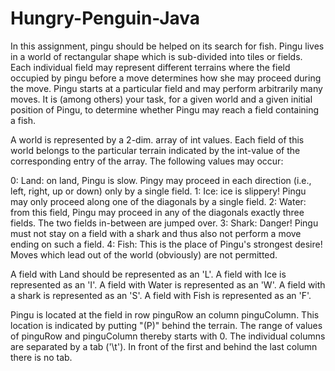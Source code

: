 # Hungry-Penguin-Java

In this assignment, pingu should be helped on its search for fish. Pingu lives in a world of rectangular shape which is sub-divided into tiles or fields. Each individual field may represent different terrains where the field occupied by pingu before a move determines how she may proceed during the move. Pingu starts at a particular field and may perform arbitrarily many moves. It is (among others) your task, for a given world and a given initial position of Pingu, to determine whether Pingu may reach a field containing a fish.

A world is represented by a 2-dim. array of int values. Each field of this world belongs to the particular terrain indicated by the int-value of the corresponding entry of the array. The following values may occur:

0: Land: on land, Pingu is slow. Pingy may proceed in each direction (i.e., left, right, up or down) only by a single field.
1: Ice: ice is slippery! Pingu may only proceed along one of the diagonals by a single field.
2: Water: from this field, Pingu may proceed in any of the diagonals exactly three fields. The two fields in-between are jumped over.
3: Shark: Danger! Pingu must not stay on a field with a shark and thus also not perform a move ending on such a field.
4: Fish: This is the place of Pingu's strongest desire!
Moves which lead out of the world (obviously) are not permitted.

A field with Land should be represented as an 'L'.
A field with Ice is represented as an 'I'.
A field with Water is represented as an 'W'.
A field with a shark is represented as an 'S'.
A field with Fish is represented as an 'F'.

Pingu is located at the field in row pinguRow an column pinguColumn. This location is indicated by putting "(P)" behind the terrain. The range of values of pinguRow and pinguColumn thereby starts with 0.
The individual columns are separated by a tab ('\t'). In front of the first and behind the last column there is no tab.
